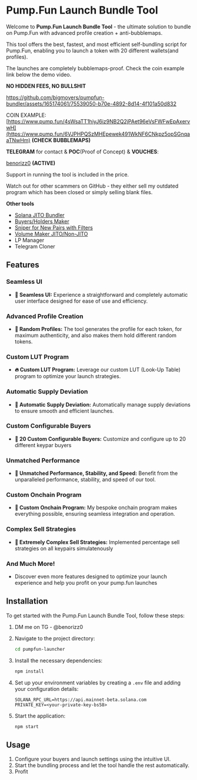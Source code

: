 # Pump.Fun Launch Bundle Tool

Welcome to **Pump.Fun Launch Bundle Tool** - the ultimate solution to bundle on Pump.Fun with advanced profile creation + anti-bubblemaps.

This tool offers the best, fastest, and most efficient self-bundling script for Pump.Fun, enabling you to launch a token with 20 different wallets(and profiles).

The launches are completely bubblemaps-proof. Check the coin example link below the demo video.

**NO HIDDEN FEES, NO BULLSHIT**




https://github.com/bigmovers/pumpfun-bundler/assets/165174061/75539050-b70e-4892-8d14-4f101a50d832





COIN EXAMPLE: [https://www.pump.fun/4sWsaTT1hiyJ6iz9NB2Q2jPAet96eVsFWFwEpAxervwH](https://www.pump.fun/6VJPHPQSzMHEpewek491WkNF6CNkpz5opSGnqaaTNwHm)  **(CHECK BUBBLEMAPS)**




**TELEGRAM** for contact & **POC**(Proof of Concept) & **VOUCHES**:  

[benorizz0](https://t.me/benorizz0) **(ACTIVE)**



Support in running the tool is included in the price.

Watch out for other scammers on GitHub - they either sell my outdated program which has been closed or simply selling blank files.


**Other tools**
- [Solana JITO Bundler](https://github.com/bigmovers/solana-bundle)
- [Buyers/Holders Maker](https://github.com/bigmovers/solana-maker)
- [Sniper for New Pairs with Filters](https://github.com/bigmovers/solana-sniper-bot)
- [Volume Maker JITO/Non-JITO](https://github.com/bigmovers/solana-volume-bot)
- LP Manager
- Telegram Cloner


## Features

### Seamless UI
- **💊 Seamless UI:** Experience a straightforward and completely automatic user interface designed for ease of use and efficiency.

### Advanced Profile Creation
- **🧑 Random Profiles:** The tool generates the profile for each token, for maximum authenticity, and also makes them hold different random tokens.

### Custom LUT Program
- **🔥 Custom LUT Program:** Leverage our custom LUT (Look-Up Table) program to optimize your launch strategies.

### Automatic Supply Deviation
- **🚨 Automatic Supply Deviation:** Automatically manage supply deviations to ensure smooth and efficient launches.

### Custom Configurable Buyers
- **🔔 20 Custom Configurable Buyers:** Customize and configure up to 20 different keypar buyers

### Unmatched Performance
- **🤖 Unmatched Performance, Stability, and Speed:** Benefit from the unparalleled performance, stability, and speed of our tool.

### Custom Onchain Program
- **📂 Custom Onchain Program:** My bespoke onchain program makes everything possible, ensuring seamless integration and operation.

### Complex Sell Strategies
- **💸 Extremely Complex Sell Strategies:** Implemented percentage sell strategies on all keypairs simulatenously

### And Much More!
- Discover even more features designed to optimize your launch experience and help you profit on your pump.fun launches

## Installation

To get started with the Pump.Fun Launch Bundle Tool, follow these steps:

1. DM me on TG - @benorizz0

   
3. Navigate to the project directory:
    ```bash
    cd pumpfun-launcher
    ```
4. Install the necessary dependencies:
    ```bash
    npm install
    ```
5. Set up your environment variables by creating a `.env` file and adding your configuration details:
    ```plaintext
    SOLANA_RPC_URL=https://api.mainnet-beta.solana.com
    PRIVATE_KEY=<your-private-key-bs58>
    ```
6. Start the application:
    ```bash
    npm start
    ```

## Usage

1. Configure your buyers and launch settings using the intuitive UI.
2. Start the bundling process and let the tool handle the rest automatically.
3. Profit

